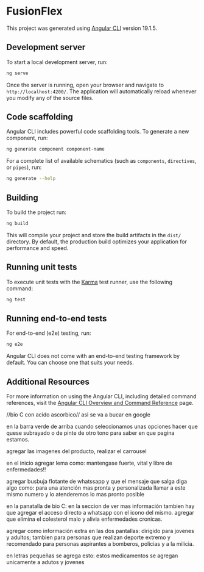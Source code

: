 # FusionFlex

This project was generated using [Angular CLI](https://github.com/angular/angular-cli) version 19.1.5.

## Development server

To start a local development server, run:

```bash
ng serve
```

Once the server is running, open your browser and navigate to `http://localhost:4200/`. The application will automatically reload whenever you modify any of the source files.

## Code scaffolding

Angular CLI includes powerful code scaffolding tools. To generate a new component, run:

```bash
ng generate component component-name
```

For a complete list of available schematics (such as `components`, `directives`, or `pipes`), run:

```bash
ng generate --help
```

## Building

To build the project run:

```bash
ng build
```

This will compile your project and store the build artifacts in the `dist/` directory. By default, the production build optimizes your application for performance and speed.

## Running unit tests

To execute unit tests with the [Karma](https://karma-runner.github.io) test runner, use the following command:

```bash
ng test
```

## Running end-to-end tests

For end-to-end (e2e) testing, run:

```bash
ng e2e
```

Angular CLI does not come with an end-to-end testing framework by default. You can choose one that suits your needs.

## Additional Resources

For more information on using the Angular CLI, including detailed command references, visit the [Angular CLI Overview and Command Reference](https://angular.dev/tools/cli) page.



//bio C con acido ascorbico// asi se va a bucar en google

en la barra verde de arriba cuando seleccionamos unas opciones hacer que quese subrayado o de pinte de otro tono para saber en que pagina estamos.

agregar las imagenes del producto, realizar el carrousel

en el inicio agregar lema como: mantengase fuerte, vital y libre de enfermedades!!

agregar busbuja flotante de whatssapp y que el mensaje que salga diga algo como: para una atención mas pronta y personalizada llamar a este mismo numero y lo atenderemos lo mas pronto posible

en la panatalla de bio C: en la seccion de ver mas información tambien hay que agregar el acceso directo a whatsapp con el icono del mismo.
agregar que elimina el colesterol malo y alivia enfermedades cronicas.

agregar como información extra en las dos pantallas: dirigido para jovenes y adultos; tambien para personas que realizan deporte extremo y recomendado para personas aspirantes a bomberos, policias y a la milicia.

en letras pequeñas se agrega esto: estos medicamentos se agregan unicamente a adutos y jovenes